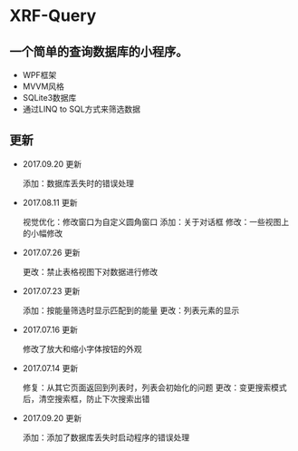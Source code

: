 # XRF-Query
## 一个简单的查询数据库的小程序。

- WPF框架
- MVVM风格
- SQLite3数据库
- 通过LINQ to SQL方式来筛选数据

## 更新

- 2017.09.20 更新

  添加：数据库丢失时的错误处理

- 2017.08.11 更新

  视觉优化：修改窗口为自定义圆角窗口
  添加：关于对话框
  修改：一些视图上的小幅修改

- 2017.07.26 更新

  更改：禁止表格视图下对数据进行修改

- 2017.07.23 更新

  添加：按能量筛选时显示匹配到的能量
  更改：列表元素的显示

- 2017.07.16 更新

  修改了放大和缩小字体按钮的外观

- 2017.07.14 更新

  修复：从其它页面返回到列表时，列表会初始化的问题
  更改：变更搜索模式后，清空搜索框，防止下次搜索出错

- 2017.09.20 更新

  添加：添加了数据库丢失时启动程序的错误处理
